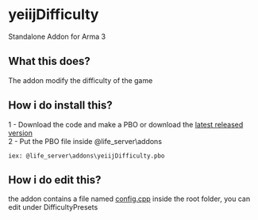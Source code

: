 # yeiijDifficulty
Standalone Addon for Arma 3

## What this does?
The addon modify the difficulty of the game

## How i do install this?
1 - Download the code and make a PBO or download the [latest released version](https://github.com/yeiij/yeiijDifficulty/releases)
<br>
2 - Put the PBO file inside @life_server\addons
```
iex: @life_server\addons\yeiijDifficulty.pbo
```

## How i do edit this?
the addon contains a file named [config.cpp](https://github.com/yeiij/yeiijDifficulty/blob/master/config.cpp) inside the root folder, you can edit under DifficultyPresets
